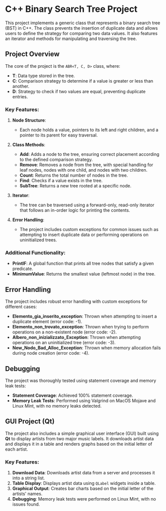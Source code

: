 # C++ Binary Search Tree Project

This project implements a generic class that represents a binary search tree (BST) in C++. The class prevents the insertion of duplicate data and allows users to define the strategy for comparing two data values. It also features an iterator and methods for manipulating and traversing the tree.

## Project Overview

The core of the project is the `ABR<T, C, D>` class, where:
- **T**: Data type stored in the tree.
- **C**: Comparison strategy to determine if a value is greater or less than another.
- **D**: Strategy to check if two values are equal, preventing duplicate entries.

### Key Features:
1. **Node Structure**: 
   - Each node holds a value, pointers to its left and right children, and a pointer to its parent for easy traversal.
   
2. **Class Methods**:
   - **Add**: Adds a node to the tree, ensuring correct placement according to the defined comparison strategy.
   - **Remove**: Removes a node from the tree, with special handling for leaf nodes, nodes with one child, and nodes with two children.
   - **Count**: Returns the total number of nodes in the tree.
   - **Find**: Checks if a value exists in the tree.
   - **SubTree**: Returns a new tree rooted at a specific node.

3. **Iterator**:
   - The tree can be traversed using a forward-only, read-only iterator that follows an in-order logic for printing the contents.
   
4. **Error Handling**: 
   - The project includes custom exceptions for common issues such as attempting to insert duplicate data or performing operations on uninitialized trees.

### Additional Functionality:
- **PrintIF**: A global function that prints all tree nodes that satisfy a given predicate.
- **MinimumValue**: Returns the smallest value (leftmost node) in the tree.

## Error Handling

The project includes robust error handling with custom exceptions for different cases:
- **Elemento_gia_inserito_exception**: Thrown when attempting to insert a duplicate element (error code: -1).
- **Elemento_non_trovato_exception**: Thrown when trying to perform operations on a non-existent node (error code: -2).
- **Albero_non_inizializzato_Exception**: Thrown when attempting operations on an uninitialized tree (error code: -3).
- **New_Nodo_Bad_Alloc_Exception**: Thrown when memory allocation fails during node creation (error code: -4).

## Debugging

The project was thoroughly tested using statement coverage and memory leak tests:
- **Statement Coverage**: Achieved 100% statement coverage.
- **Memory Leak Tests**: Performed using Valgrind on MacOS Mojave and Linux Mint, with no memory leaks detected.

## GUI Project (Qt)

The project also includes a simple graphical user interface (GUI) built using **Qt** to display artists from two major music labels. It downloads artist data and displays it in a table and renders graphs based on the initial letter of each artist.

### Key Features:
1. **Download Data**: Downloads artist data from a server and processes it into a string list.
2. **Table Display**: Displays artist data using `QLabel` widgets inside a table.
3. **Graphical Output**: Creates bar charts based on the initial letter of the artists' names.
4. **Debugging**: Memory leak tests were performed on Linux Mint, with no issues found.
